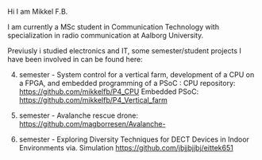 Hi I am Mikkel F.B. 

I am currently a MSc student in Communication Technology with specialization in radio communication at Aalborg University.

Previusly i studied electronics and IT, some semester/student projects I have been involved in can be found here:

4. semester - System control for a vertical farm, development of a CPU on a FPGA, and embedded programming of a PSoC :
CPU repository: 
https://github.com/mikkelfb/P4_CPU
Embedded PSoC:
https://github.com/mikkelfb/P4_Vertical_farm

5. semester - Avalanche rescue drone:
https://github.com/magborresen/Avalanche-

6. semester - Exploring Diversity Techniques for DECT Devices in Indoor Environments via. Simulation
https://github.com/jbjjbjjbj/eittek651
